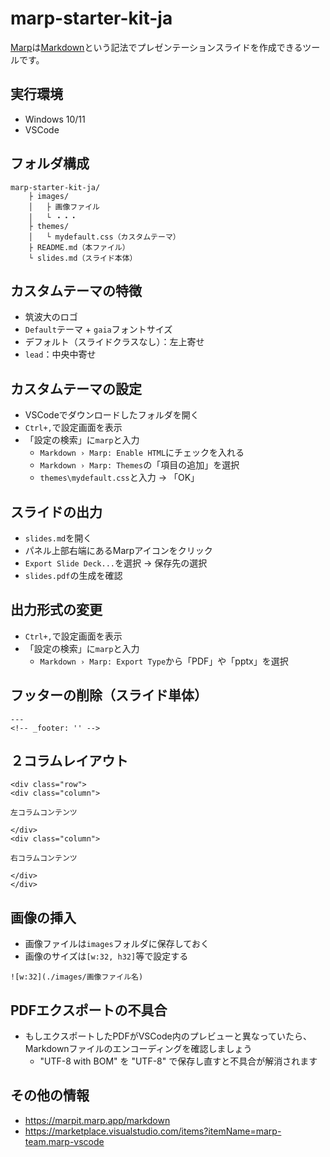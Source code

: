 # marp-starter-kit-ja

[Marp](https://marp.app/)は[Markdown](https://www.markdown.jp/syntax/)という記法でプレゼンテーションスライドを作成できるツールです。

## 実行環境

- Windows 10/11
- VSCode

## フォルダ構成

```
marp-starter-kit-ja/
    ├ images/
    │   ├ 画像ファイル
    │   └ ・・・    
    ├ themes/
    │   └ mydefault.css（カスタムテーマ）
    ├ README.md（本ファイル）
    └ slides.md（スライド本体）
```

## カスタムテーマの特徴

- 筑波大のロゴ
- `Default`テーマ + `gaia`フォントサイズ
- デフォルト（スライドクラスなし）：左上寄せ
- `lead`：中央中寄せ

## カスタムテーマの設定

- VSCodeでダウンロードしたフォルダを開く
- `Ctrl+,`で設定画面を表示
- 「設定の検索」に`marp`と入力
    -  `Markdown › Marp: Enable HTML`にチェックを入れる
    - `Markdown › Marp: Themes`の「項目の追加」を選択
    - `themes\mydefault.css`と入力 → 「OK」

## スライドの出力

- `slides.md`を開く
- パネル上部右端にあるMarpアイコンをクリック
- `Export Slide Deck...`を選択 → 保存先の選択
- `slides.pdf`の生成を確認

## 出力形式の変更

- `Ctrl+,`で設定画面を表示
- 「設定の検索」に`marp`と入力
    - `Markdown › Marp: Export Type`から「PDF」や「pptx」を選択

## フッターの削除（スライド単体）

```
---
<!-- _footer: '' -->
```

## ２コラムレイアウト

```
<div class="row">
<div class="column">

左コラムコンテンツ

</div>
<div class="column">

右コラムコンテンツ

</div>
</div>
```

## 画像の挿入

- 画像ファイルは`images`フォルダに保存しておく
- 画像のサイズは`[w:32, h32]`等で設定する

```
![w:32](./images/画像ファイル名)
```


## PDFエクスポートの不具合

- もしエクスポートしたPDFがVSCode内のプレビューと異なっていたら、Markdownファイルのエンコーディングを確認しましょう
    - "UTF-8 with BOM" を "UTF-8" で保存し直すと不具合が解消されます

## その他の情報

- https://marpit.marp.app/markdown
- https://marketplace.visualstudio.com/items?itemName=marp-team.marp-vscode
